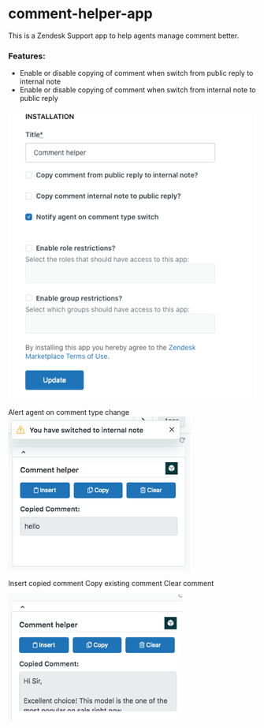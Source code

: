 # comment-helper-app

This is a Zendesk Support app to help agents manage comment better.

### Features:

* Enable or disable copying of comment when switch from public reply to internal note
* Enable or disable copying of comment when switch from internal note to public reply

![Image of settings](https://github.com/wteoh85/comment-helper-app/blob/master/screenshots/settings.png)

Alert agent on comment type change
![Image of settings](https://github.com/wteoh85/comment-helper-app/blob/master/screenshots/alert.png)

Insert copied comment
Copy existing comment
Clear comment

![Image of settings](https://github.com/wteoh85/comment-helper-app/blob/master/screenshots/app.png)



